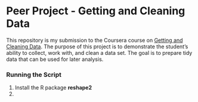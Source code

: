 Peer Project - Getting and Cleaning Data
===========

This repository is my submission to the Coursera course on [Getting and Cleaning Data](https://www.coursera.org/course/getdata). The purpose of this project is to demonstrate the student’s ability to collect, work with, and clean a data set. The goal is to prepare tidy data that can be used for later analysis.

### Running the Script
1. Install the R package **reshape2**
2. 



